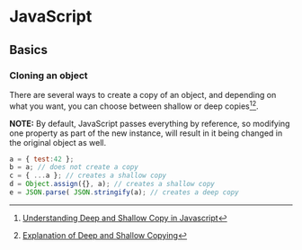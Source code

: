 # JavaScript
## Basics
### Cloning an object
There are several ways to create a copy of an object, and depending on what you want, you can choose between shallow or deep copies[^shallow-deep][^shallow-deep2]. 

**NOTE:** By default, JavaScript passes everything by reference, so modifying one property as part of the new instance, will result in it being changed in the original object as well.

``` javascript
a = { test:42 };
b = a; // does not create a copy
c = { ...a }; // creates a shallow copy
d = Object.assign({}, a); // creates a shallow copy
e = JSON.parse( JSON.stringify(a); // creates a deep copy
```

[^shallow-deep]: [Understanding Deep and Shallow Copy in Javascript](https://we-are.bookmyshow.com/understanding-deep-and-shallow-copy-in-javascript-13438bad941c)

[^shallow-deep2]: [Explanation of Deep and Shallow Copying](https://www.cs.utexas.edu/~scottm/cs307/handouts/deepCopying.htm)